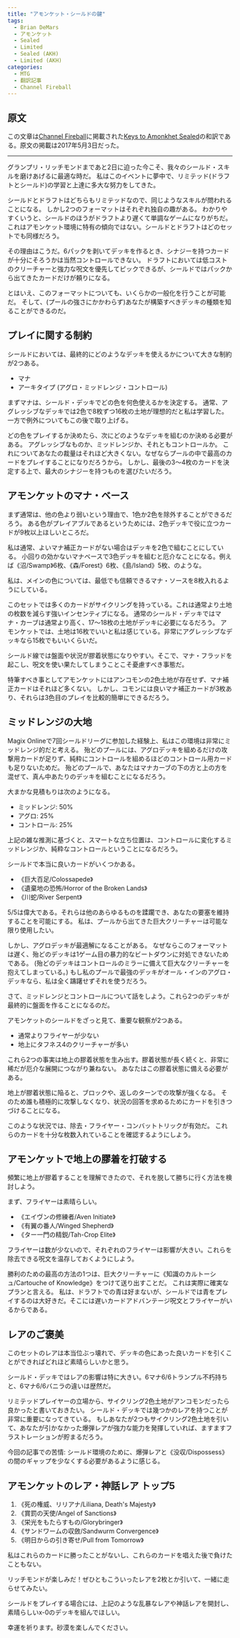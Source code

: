 ```yaml
---
title: "アモンケット・シールドの鍵"
tags:
  - Brian DeMars
  - アモンケット
  - Sealed
  - Limited
  - Sealed (AKH)
  - Limited (AKH)
categories:
  - MTG
  - 翻訳記事
  - Channel Fireball
---
```


## 原文

この文章は[Channel Fireball](http://www.channelfireball.com/)に掲載された[Keys to Amonkhet Sealed](https://www.channelfireball.com/articles/keys-to-amonkhet-sealed/)の和訳である。原文の掲載は2017年5月3日だった。

<!-- more -->

----

グランプリ・リッチモンドまであと2日に迫った今こそ、我々のシールド・スキルを磨けあげるに最適な時だ。
私はこのイベントに夢中で、リミテッド(ドラフトとシールド)の学習と上達に多大な努力をしてきた。

シールドとドラフトはどちらもリミテッドなので、同じようなスキルが問われることになる。
しかし2つのフォーマットはそれぞれ独自の趣がある。
わかりやすくいうと、シールドのほうがドラフトより遅くて単調なゲームになりがちだ。
これはアモンケット環境に特有の傾向ではない。シールドとドラフトはどのセットでも同様だろう。

その理由はこうだ。6パックを剥いてデッキを作るとき、シナジーを持つカードが十分にそろうかは当然コントロールできない。
ドラフトにおいては低コストのクリーチャーと強力な呪文を優先してピックできるが、シールドではパックから出てきたカードだけが頼りになる。

とはいえ、このフォーマットについても、いくらかの一般化を行うことが可能だ。
そして、(プールの強さにかかわらず)あなたが構築すべきデッキの種類を知ることができるのだ。

## プレイに関する制約

シールドにおいては、最終的にどのようなデッキを使えるかについて大きな制約が2つある。

  * マナ
  * アーキタイプ (アグロ・ミッドレンジ・コントロール)

まずマナは、シールド・デッキでどの色を何色使えるかを決定する。
通常、アグレッシブなデッキでは2色で8枚ずつ16枚の土地が理想的だと私は学習した。
一方で例外についてもこの後で取り上げる。

どの色をプレイするか決めたら、次にどのようなデッキを組むのか決める必要がある。
アグレッシブなものか、ミッドレンジか、それともコントロールか。
これについてあなたの裁量はそれほど大きくない。なぜならプールの中で最高のカードをプレイすることになりだろうから。
しかし、最後の3～4枚のカードを決定する上で、最大のシナジーを持つものを選びたいだろう。

## アモンケットのマナ・ベース

まず通常は、他の色より弱いという理由で、1色か2色を除外することができるだろう。
ある色がプレイアブルであるというためには、2色デッキで役に立つカードが9枚以上ほしいところだ。

私は通常、よいマナ補正カードがない場合はデッキを2色で組むことにしている。
小回りの効かないマナベースで3色デッキを組むと厄介なことになる。例えば《沼/Swamp》6枚、《森/Forest》6枚、《島/Island》5枚、のような。

私は、メインの色については、最低でも信頼できるマナ・ソースを8枚入れるようにしている。

このセットでは多くのカードがサイクリングを持っている。これは通常より土地の枚数を減らす強いインセンティブになる。
通常のシールド・デッキではマナ・カーブは通常より高く、17～18枚の土地がデッキに必要になるだろう。
アモンケットでは、土地は16枚でいいと私は感じている。非常にアグレッシブなデッキなら15枚でもいいくらいだ。

シールド線では盤面や状況が膠着状態になりやすい。そこで、マナ・フラッドを起こし、呪文を使い果たしてしまうことこそ憂慮すべき事態だ。

特筆すべき事としてアモンケットにはアンコモンの2色土地が存在せず、マナ補正カードはそれほど多くない。
しかし、コモンには良いマナ補正カードが3枚あり、それらは3色目のプレイを比較的簡単にできるだろう。

## ミッドレンジの大地

Magix Onlineで7回シールドリーグに参加した経験上、私はこの環境は非常にミッドレンジ的だと考える。
殆どのプールには、アグロデッキを組めるだけの攻撃用カードが足りず、純粋にコントロールを組めるほどのコントロール用カードも足りないためだ。
殆どのプールで、あなたはマナカーブの下の方と上の方を混ぜて、真ん中あたりのデッキを組むことになるだろう。

大まかな見積もりは次のようになる。

  * ミッドレンジ: 50%
  * アグロ: 25%
  * コントロール: 25%

上記の雑な推測に基づくと、スマートな立ち位置は、コントロールに変化するミッドレンジか、純粋なコントロールということになるだろう。

シールドで本当に良いカードがいくつかある。

  * 《巨大百足/Colossapede》
  * 《遺棄地の恐怖/Horror of the Broken Lands》
  * 《川蛇/River Serpent》

5/5は偉大である。それらは他のあらゆるものを蹂躙でき、あなたの要塞を維持することを可能にする。
私は、プールから出てきた巨大クリーチャーは可能な限り使用したい。

しかし、アグロデッキが最適解になることがある。
なぜならこのフォーマットは遅く、殆どのデッキは1ゲーム目の暴力的なビートダウンに対処できないためである。
(殆どのデッキはコントロールのミラーに備えて巨大なクリーチャーを抱えてしまっている。)
もし私のプールで最強のデッキがオール・インのアグロ・デッキなら、私は全く躊躇せずそれを使うだろう。

さて、ミッドレンジとコントロールについて話をしよう。これら2つのデッキが最終的に盤面を作ることになるのだ。

アモンケットのシールドをざっと見て、重要な観察が2つある。

  * 通常よりフライヤーが少ない
  * 地上にタフネス4のクリーチャーが多い

これら2つの事実は地上の膠着状態を生み出す。膠着状態が長く続くと、非常に稀だが厄介な展開につながり兼ねない。
あなたはこの膠着状態に備える必要がある。

地上が膠着状態に陥ると、ブロックや、返しのターンでの攻撃が強くなる。
そのため誰も積極的に攻撃しなくなり、状況の回答を求めるためにカードを引きつづけることになる。

このような状況では、除去・フライヤー・コンバットトリックが有効だ。
これらのカードを十分な枚数入れていることを確認するようにしよう。

## アモンケットで地上の膠着を打破する

頻繁に地上が膠着することを理解できたので、それを脱して勝ちに行く方法を検討しよう。

まず、フライヤーは素晴らしい。

  * 《エイヴンの修練者/Aven Initiate》
  * 《有翼の番人/Winged Shepherd》
  * 《ター一門の精鋭/Tah-Crop Elite》

フライヤーは数が少ないので、それぞれのフライヤーは影響が大きい。これらを除去できる呪文を温存しておくようにしよう。

勝利のための最高の方法の1つは、巨大クリーチャーに《知識のカルトーシュ/Cartouche of Knowledge》をつけて送り出すことだ。
これは実際に確実なプランと言える。
私は、ドラフトでの青は好まないが、シールドでは青をプレイするのは大好きだ。そこには遅いカードアドバンテージ呪文とフライヤーがいるからである。

## レアのご褒美

このセットのレアは本当位ぶっ壊れで、デッキの色にあった良いカードを引くことができればどれほど素晴らしいかと思う。

シールド・デッキではレアの影響は特に大きい。6マナ6/6トランプル不朽持ちと、6マナ6/6バニラの違いは歴然だ。

リミテッドプレイヤーの立場から、サイクリング2色土地がアンコモンだったら良かったと書いておきたい。
シールド・デッキでは幾つかのレアを持つことが非常に重要になってきている。
もしあなたが2つもサイクリング2色土地を引いて、あなたが引かなかった爆弾レアが強力な能力を発揮していれば、ますますフラストレーションが貯まるだろう。

今回の記事での苦情: シールド環境のために、爆弾レアと《没収/Dispossess》の間のギャップを少なくする必要があるように感じる。

## アモンケットのレア・神話レア トップ5

  1. 《死の権威、リリアナ/Liliana, Death's Majesty》
  2. 《賞罰の天使/Angel of Sanctions》
  3. 《栄光をもたらすもの/Glorybringer》
  4. 《サンドワームの収斂/Sandwurm Convergence》
  5. 《明日からの引き寄せ/Pull from Tomorrow》

私はこれらのカードに勝ったことがないし、これらのカードを唱えた後で負けたこともない。

リッチモンドが楽しみだ！ぜひともこういったレアを2枚とか引いて、一緒に走らせてみたい。

シールドをプレイする場合には、上記のような乱暴なレアや神話レアを開封し、素晴らしいx-0のデッキを組んでほしい。

幸運を祈ります。砂漠を楽しんでください。
